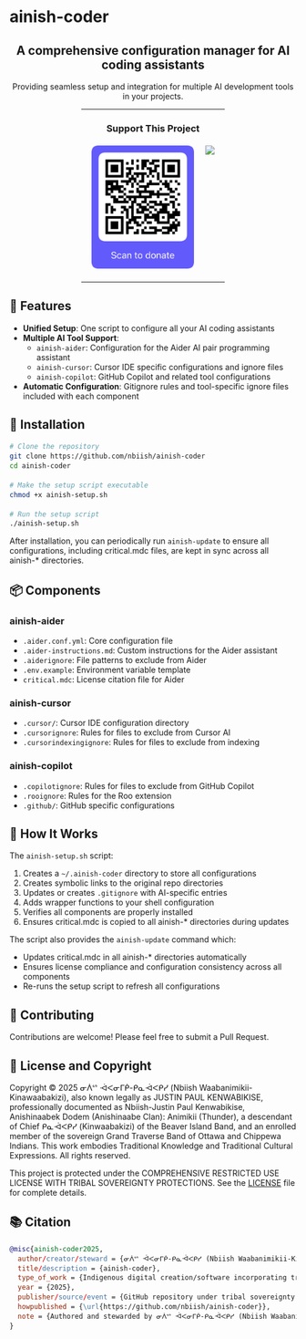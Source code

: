 # ainish-coder

<div align="center">
  <h2>A comprehensive configuration manager for AI coding assistants</h2>
  <p>Providing seamless setup and integration for multiple AI development tools in your projects.</p>

  <hr width="50%">
  
  <h3>Support This Project</h3>
  <div style="display: flex; justify-content: center; gap: 20px; margin: 20px 0;">
    <a href="https://donate.stripe.com/3cs29La1j8UGfnObII">
      <img src="qr-stripe-donation.png" alt="Donate via Stripe" width="180"/>
    </a>
    <a href="https://www.buymeacoffee.com/nbiish">
      <img src="https://img.buymeacoffee.com/button-api/?text=Buy me a coffee&emoji=&slug=nbiish&button_colour=FFDD00&font_colour=000000&font_family=Cookie&outline_colour=000000&coffee_colour=ffffff" />
    </a>
  </div>
  
  <hr width="50%">
</div>

## 🌟 Features

- **Unified Setup**: One script to configure all your AI coding assistants
- **Multiple AI Tool Support**: 
  - `ainish-aider`: Configuration for the Aider AI pair programming assistant
  - `ainish-cursor`: Cursor IDE specific configurations and ignore files
  - `ainish-copilot`: GitHub Copilot and related tool configurations
- **Automatic Configuration**: Gitignore rules and tool-specific ignore files included with each component

## 🚀 Installation

```bash
# Clone the repository
git clone https://github.com/nbiish/ainish-coder
cd ainish-coder

# Make the setup script executable
chmod +x ainish-setup.sh

# Run the setup script
./ainish-setup.sh
```

After installation, you can periodically run `ainish-update` to ensure all configurations, including critical.mdc files, are kept in sync across all ainish-* directories.

## 📦 Components

### ainish-aider
- `.aider.conf.yml`: Core configuration file
- `.aider-instructions.md`: Custom instructions for the Aider assistant
- `.aiderignore`: File patterns to exclude from Aider
- `.env.example`: Environment variable template
- `critical.mdc`: License citation file for Aider

### ainish-cursor
- `.cursor/`: Cursor IDE configuration directory
- `.cursorignore`: Rules for files to exclude from Cursor AI
- `.cursorindexingignore`: Rules for files to exclude from indexing

### ainish-copilot
- `.copilotignore`: Rules for files to exclude from GitHub Copilot
- `.rooignore`: Rules for the Roo extension
- `.github/`: GitHub specific configurations

## 🔧 How It Works

The `ainish-setup.sh` script:
1. Creates a `~/.ainish-coder` directory to store all configurations
2. Creates symbolic links to the original repo directories
3. Updates or creates `.gitignore` with AI-specific entries
4. Adds wrapper functions to your shell configuration
5. Verifies all components are properly installed
6. Ensures critical.mdc is copied to all ainish-* directories during updates

The script also provides the `ainish-update` command which:
- Updates critical.mdc in all ainish-* directories automatically
- Ensures license compliance and configuration consistency across all components
- Re-runs the setup script to refresh all configurations

## 🤝 Contributing

Contributions are welcome! Please feel free to submit a Pull Request.

## 📝 License and Copyright

Copyright © 2025 ᓂᐲᔥ ᐙᐸᓂᒥᑮ-ᑭᓇᐙᐸᑭᓯ (Nbiish Waabanimikii-Kinawaabakizi), also known legally as JUSTIN PAUL KENWABIKISE, professionally documented as Nbiish-Justin Paul Kenwabikise, Anishinaabek Dodem (Anishinaabe Clan): Animikii (Thunder), a descendant of Chief ᑭᓇᐙᐸᑭᓯ (Kinwaabakizi) of the Beaver Island Band, and an enrolled member of the sovereign Grand Traverse Band of Ottawa and Chippewa Indians. This work embodies Traditional Knowledge and Traditional Cultural Expressions. All rights reserved.

This project is protected under the COMPREHENSIVE RESTRICTED USE LICENSE WITH TRIBAL SOVEREIGNTY PROTECTIONS. See the [LICENSE](LICENSE) file for complete details.

## 📚 Citation

```bibtex
@misc{ainish-coder2025,
  author/creator/steward = {ᓂᐲᔥ ᐙᐸᓂᒥᑮ-ᑭᓇᐙᐸᑭᓯ (Nbiish Waabanimikii-Kinawaabakizi), also known legally as JUSTIN PAUL KENWABIKISE, professionally documented as Nbiish-Justin Paul Kenwabikise, Anishinaabek Dodem (Anishinaabe Clan): Animikii (Thunder), descendant of Chief ᑭᓇᐙᐸᑭᓯ (Kinwaabakizi) of the Beaver Island Band and enrolled member of the sovereign Grand Traverse Band of Ottawa and Chippewa Indians},
  title/description = {ainish-coder},
  type_of_work = {Indigenous digital creation/software incorporating traditional knowledge and cultural expressions},
  year = {2025},
  publisher/source/event = {GitHub repository under tribal sovereignty protections},
  howpublished = {\url{https://github.com/nbiish/ainish-coder}},
  note = {Authored and stewarded by ᓂᐲᔥ ᐙᐸᓂᒥᑮ-ᑭᓇᐙᐸᑭᓯ (Nbiish Waabanimikii-Kinawaabakizi), also known legally as JUSTIN PAUL KENWABIKISE, professionally documented as Nbiish-Justin Paul Kenwabikise, Anishinaabek Dodem (Anishinaabe Clan): Animikii (Thunder), descendant of Chief ᑭᓇᐙᐸᑭᓯ (Kinwaabakizi) of the Beaver Island Band and enrolled member of the sovereign Grand Traverse Band of Ottawa and Chippewa Indians. This work embodies Indigenous intellectual property, traditional knowledge systems (TK), traditional cultural expressions (TCEs), and associated data protected under tribal law, federal Indian law, treaty rights, Indigenous Data Sovereignty principles, and international indigenous rights frameworks including UNDRIP. All usage, benefit-sharing, and data governance are governed by the COMPREHENSIVE RESTRICTED USE LICENSE FOR INDIGENOUS CREATIONS WITH TRIBAL SOVEREIGNTY, DATA SOVEREIGNTY, AND WEALTH RECLAMATION PROTECTIONS.}
}
```